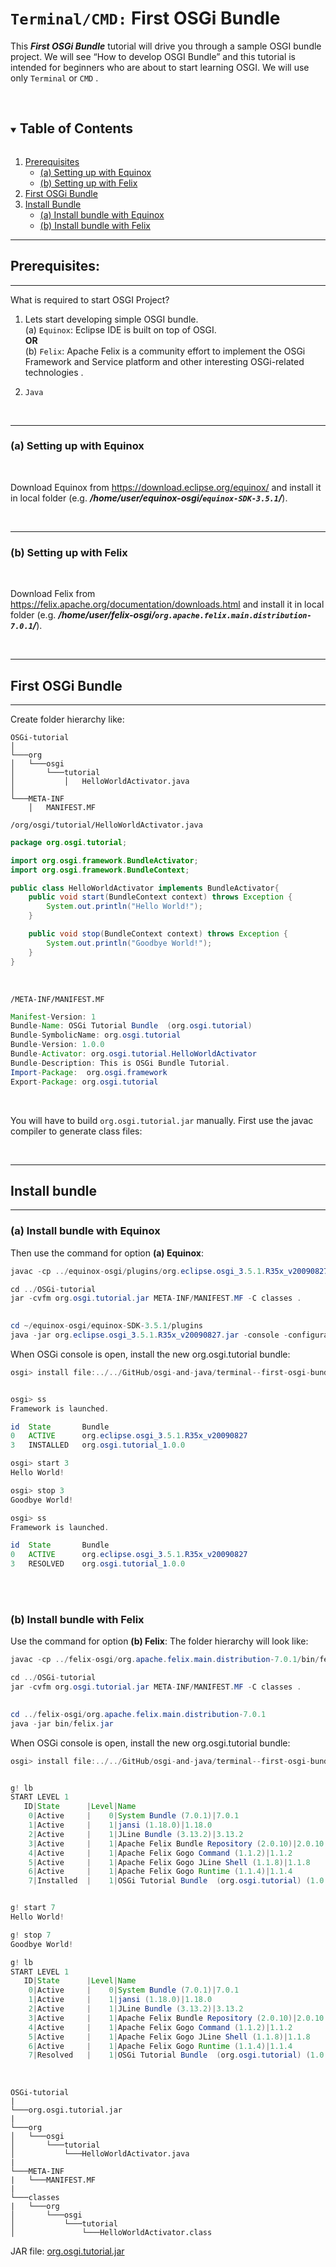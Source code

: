 # ```Terminal/CMD:``` First OSGi Bundle

This ***First OSGi Bundle*** tutorial will drive you through a sample OSGI bundle project. We will see “How to develop OSGI Bundle”  and  this tutorial is intended for beginners who are about to start learning OSGI. We will use only ```Terminal``` or ```CMD``` .

<br>

<!-- TABLE OF CONTENTS -->
<details open="open">
  <summary><h2 style="display: inline-block">Table of Contents</h2></summary>
  <ol>
    <li>
      <a href="#prerequisites">Prerequisites</a>
      <ul>
        <li><a href="#a-setting-up-with-equinox">(a) Setting up with Equinox</a></li>
        <li><a href="#b-setting-up-with-felix">(b) Setting up with Felix</a></li>
      </ul>
    </li>
    <li>
      <a href="#first-osgi-bundle">First OSGi Bundle</a>
    </li>
    <li>
      <a href="#install-bundle">Install Bundle</a>
      <ul>
        <li><a href="#a-install-bundle-with-equinox">(a) Install bundle with Equinox</a></li>
        <li><a href="#b-install-bundle-with-felix">(b) Install bundle with Felix</a></li>
      </ul>
    </li>
  </ol>
</details>

---
## Prerequisites:
---
What is required to start OSGI Project?
1. Lets start developing simple OSGI bundle. <br>
(a) ```Equinox```: Eclipse IDE is built on top of OSGI. <br>
<b>OR</b> <br>
(b) ```Felix```: Apache Felix is a community effort to implement the OSGi Framework and Service platform and other interesting OSGi-related technologies . <br>

2. ```Java```

<br>

---
### (a) Setting up with Equinox
<br>

Download Equinox from https://download.eclipse.org/equinox/ and install it in local folder (e.g. ***/home/user/equinox-osgi/```equinox-SDK-3.5.1```/***).

<br>

---
### (b) Setting up with Felix
<br>

Download Felix from https://felix.apache.org/documentation/downloads.html and install it in local folder (e.g. ***/home/user/felix-osgi/```org.apache.felix.main.distribution-7.0.1```/***).

<br>

---
## First OSGi Bundle
---
Create folder hierarchy like:
```
OSGi-tutorial  
│
└───org
│   └───osgi
│       └───tutorial
│           │   HelloWorldActivator.java           
│   
└───META-INF
    │   MANIFEST.MF
```


```/org/osgi/tutorial/HelloWorldActivator.java```
```java
package org.osgi.tutorial;

import org.osgi.framework.BundleActivator;
import org.osgi.framework.BundleContext;

public class HelloWorldActivator implements BundleActivator{
    public void start(BundleContext context) throws Exception {
        System.out.println("Hello World!");
    }

    public void stop(BundleContext context) throws Exception {
        System.out.println("Goodbye World!");
    }
}
```

<br>

```/META-INF/MANIFEST.MF```
```java
Manifest-Version: 1
Bundle-Name: OSGi Tutorial Bundle  (org.osgi.tutorial)
Bundle-SymbolicName: org.osgi.tutorial
Bundle-Version: 1.0.0
Bundle-Activator: org.osgi.tutorial.HelloWorldActivator
Bundle-Description: This is OSGi Bundle Tutorial.
Import-Package:  org.osgi.framework
Export-Package: org.osgi.tutorial
```

<br>

You will have to build ```org.osgi.tutorial.jar``` manually. First use the javac compiler to generate class files:

<br>

---
## Install bundle 
---

### (a) Install bundle with Equinox
Then use the command for option <b>(a) Equinox</b>:
```java
javac -cp ../equinox-osgi/plugins/org.eclipse.osgi_3.5.1.R35x_v20090827.jar -d ../OSGi-tutorial/classes ../OSGi-tutorial/org/osgi/tutorial/HelloWorldActivator.java

cd ../OSGi-tutorial
jar -cvfm org.osgi.tutorial.jar META-INF/MANIFEST.MF -C classes .
 

cd ~/equinox-osgi/equinox-SDK-3.5.1/plugins
java -jar org.eclipse.osgi_3.5.1.R35x_v20090827.jar -console -configuration runtime
```

When OSGi console is open, install the new org.osgi.tutorial bundle:
```java
osgi> install file:../../GitHub/osgi-and-java/terminal--first-osgi-bundle/OSGi-tutorial/org.osgi.tutorial.jar


osgi> ss
Framework is launched.

id	State       Bundle
0	ACTIVE      org.eclipse.osgi_3.5.1.R35x_v20090827
3	INSTALLED   org.osgi.tutorial_1.0.0

osgi> start 3
Hello World!

osgi> stop 3
Goodbye World!

osgi> ss
Framework is launched.

id	State       Bundle
0	ACTIVE      org.eclipse.osgi_3.5.1.R35x_v20090827
3	RESOLVED    org.osgi.tutorial_1.0.0

```

<br>

<br>

### (b) Install bundle with Felix

Use the command for option <b>(b) Felix</b>:
The folder hierarchy will look like:
```java
javac -cp ../felix-osgi/org.apache.felix.main.distribution-7.0.1/bin/felix.jar -d ../OSGi-tutorial/classes ../OSGi-tutorial/org/osgi/tutorial/HelloWorldActivator.java

cd ../OSGi-tutorial
jar -cvfm org.osgi.tutorial.jar META-INF/MANIFEST.MF -C classes .
 

cd ../felix-osgi/org.apache.felix.main.distribution-7.0.1
java -jar bin/felix.jar 
```

When OSGi console is open, install the new org.osgi.tutorial bundle:
```java
osgi> install file:../../GitHub/osgi-and-java/terminal--first-osgi-bundle/OSGi-tutorial/org.osgi.tutorial.jar


g! lb                                                
START LEVEL 1
   ID|State      |Level|Name
    0|Active     |    0|System Bundle (7.0.1)|7.0.1
    1|Active     |    1|jansi (1.18.0)|1.18.0
    2|Active     |    1|JLine Bundle (3.13.2)|3.13.2
    3|Active     |    1|Apache Felix Bundle Repository (2.0.10)|2.0.10
    4|Active     |    1|Apache Felix Gogo Command (1.1.2)|1.1.2
    5|Active     |    1|Apache Felix Gogo JLine Shell (1.1.8)|1.1.8
    6|Active     |    1|Apache Felix Gogo Runtime (1.1.4)|1.1.4
    7|Installed  |    1|OSGi Tutorial Bundle  (org.osgi.tutorial) (1.0.0)|1.0.0


g! start 7
Hello World!

g! stop 7
Goodbye World!

g! lb                 
START LEVEL 1
   ID|State      |Level|Name
    0|Active     |    0|System Bundle (7.0.1)|7.0.1
    1|Active     |    1|jansi (1.18.0)|1.18.0
    2|Active     |    1|JLine Bundle (3.13.2)|3.13.2
    3|Active     |    1|Apache Felix Bundle Repository (2.0.10)|2.0.10
    4|Active     |    1|Apache Felix Gogo Command (1.1.2)|1.1.2
    5|Active     |    1|Apache Felix Gogo JLine Shell (1.1.8)|1.1.8
    6|Active     |    1|Apache Felix Gogo Runtime (1.1.4)|1.1.4
    7|Resolved   |    1|OSGi Tutorial Bundle  (org.osgi.tutorial) (1.0.0)|1.0.0

```

<br>

```
OSGi-tutorial  
|
└───org.osgi.tutorial.jar
|
└───org
│   └───osgi
│       └───tutorial
│           └───HelloWorldActivator.java           
|
└───META-INF
|   └───MANIFEST.MF
|
└───classes
|   └───org
│       └───osgi
│           └───tutorial
│               └───HelloWorldActivator.class
```



JAR file: [org.osgi.tutorial.jar](https://github.com/desi109/osgi-and-java/blob/master/terminal--first-osgi-bundle/OSGi-tutorial/org.osgi.tutorial.jar)
